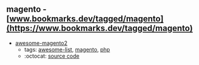 magento - [www.bookmarks.dev/tagged/magento](https://www.bookmarks.dev/tagged/magento)
---
* [awesome-magento2](https://github.com/DavidLambauer/awesome-magento2#readme)
    * tags: [awesome-list](../tagged/awesome-list.md), [magento](../tagged/magento.md), [php](../tagged/php.md)
    * :octocat: [source code](https://github.com/DavidLambauer/awesome-magento2#readme)
